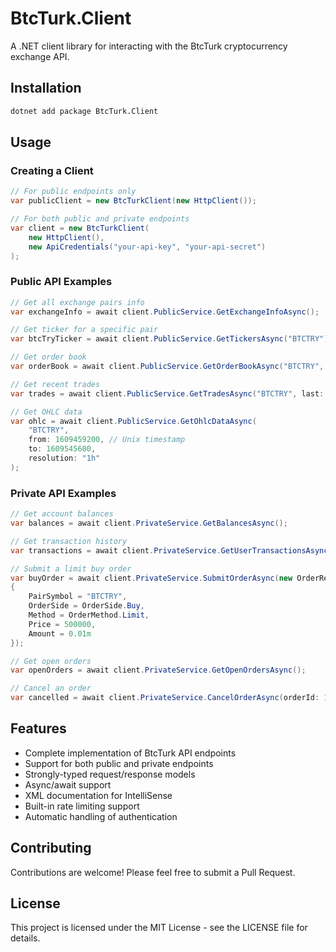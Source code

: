 # BtcTurk.Client

A .NET client library for interacting with the BtcTurk cryptocurrency exchange API.

## Installation

```bash
dotnet add package BtcTurk.Client
```

## Usage

### Creating a Client

```csharp
// For public endpoints only
var publicClient = new BtcTurkClient(new HttpClient());

// For both public and private endpoints
var client = new BtcTurkClient(
    new HttpClient(),
    new ApiCredentials("your-api-key", "your-api-secret")
);
```

### Public API Examples

```csharp
// Get all exchange pairs info
var exchangeInfo = await client.PublicService.GetExchangeInfoAsync();

// Get ticker for a specific pair
var btcTryTicker = await client.PublicService.GetTickersAsync("BTCTRY");

// Get order book
var orderBook = await client.PublicService.GetOrderBookAsync("BTCTRY", limit: 100);

// Get recent trades
var trades = await client.PublicService.GetTradesAsync("BTCTRY", last: 50);

// Get OHLC data
var ohlc = await client.PublicService.GetOhlcDataAsync(
    "BTCTRY",
    from: 1609459200, // Unix timestamp
    to: 1609545600,
    resolution: "1h"
);
```

### Private API Examples

```csharp
// Get account balances
var balances = await client.PrivateService.GetBalancesAsync();

// Get transaction history
var transactions = await client.PrivateService.GetUserTransactionsAsync();

// Submit a limit buy order
var buyOrder = await client.PrivateService.SubmitOrderAsync(new OrderRequest 
{
    PairSymbol = "BTCTRY",
    OrderSide = OrderSide.Buy,
    Method = OrderMethod.Limit,
    Price = 500000,
    Amount = 0.01m
});

// Get open orders
var openOrders = await client.PrivateService.GetOpenOrdersAsync();

// Cancel an order
var cancelled = await client.PrivateService.CancelOrderAsync(orderId: 123456);
```

## Features

- Complete implementation of BtcTurk API endpoints
- Support for both public and private endpoints
- Strongly-typed request/response models
- Async/await support
- XML documentation for IntelliSense
- Built-in rate limiting support
- Automatic handling of authentication

## Contributing

Contributions are welcome! Please feel free to submit a Pull Request.

## License

This project is licensed under the MIT License - see the LICENSE file for details.
